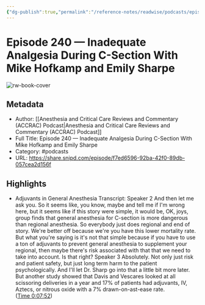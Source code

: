 ```yaml
---
{"dg-publish":true,"permalink":"/reference-notes/readwise/podcasts/episode-240-inadequate-analgesia-during-c-section-with-mike-hofkamp-and-emily-sharpe/"}
---
```


# Episode 240 —  Inadequate Analgesia During C-Section With Mike Hofkamp and Emily Sharpe

![rw-book-cover](https://readwise-assets.s3.amazonaws.com/static/images/article4.6bc1851654a0.png)

## Metadata
- Author: [[Anesthesia and Critical Care Reviews and Commentary (ACCRAC) Podcast\|Anesthesia and Critical Care Reviews and Commentary (ACCRAC) Podcast]]
- Full Title: Episode 240 —  Inadequate Analgesia During C-Section With Mike Hofkamp and Emily Sharpe
- Category: #podcasts
- URL: https://share.snipd.com/episode/f7ed6596-92ba-42f0-89db-057cea2d156f

## Highlights
- Adjuvants in General Anesthesia
  Transcript:
  Speaker 2
  And then let me ask you. So it seems like, you know, maybe and tell me if I'm wrong here, but it seems like if this story were simple, it would be, OK, joys, group finds that general anesthesia for C-section is more dangerous than regional anesthesia. So everybody just does regional and end of story. We're better off because we're you have this lower mortality rate. But what you're saying is it's not that simple because if you have to use a ton of adjuvants to prevent general anesthesia to supplement your regional, then maybe there's risk associated with that that we need to take into account. Is that right?
  Speaker 3
  Absolutely. Not only just risk and patient safety, but just long term harm to the patient psychologically. And I'll let Dr. Sharp go into that a little bit more later. But another study showed that Davis and Vescares looked at all scissoring deliveries in a year and 17% of patients had adjuvants, IV, Aztecs, or nitrous oxide with a 7% drawn-on-ast-ease rate. ([Time 0:07:52](https://share.snipd.com/snip/a37f6484-bb61-4b3b-905e-c492b681efaa))
